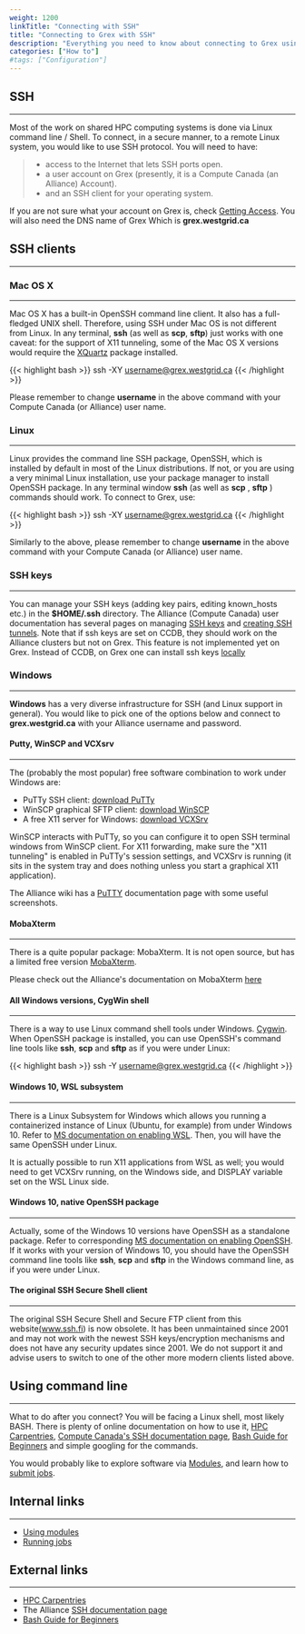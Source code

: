 ```yaml
---
weight: 1200
linkTitle: "Connecting with SSH"
title: "Connecting to Grex with SSH"
description: "Everything you need to know about connecting to Grex using various SSH clients."
categories: ["How to"]
#tags: ["Configuration"]
---
```


## SSH
---

Most of the work on shared HPC computing systems is done via Linux command line / Shell. To connect, in a secure manner, to a remote Linux system, you would like to use SSH protocol. You will need to have:

> * access to the Internet that lets SSH ports open.
> * a user account on Grex (presently, it is a Compute Canada (an Alliance) Account).
> * and an SSH client for your operating system.

If you are not sure what your account on Grex is, check [Getting Access](https://www.computecanada.ca/research-portal/account-management/apply-for-an-account/). You will also need the DNS name of Grex Which is **grex.westgrid.ca**

## SSH clients
---

### Mac OS X
---

Mac OS X has a built-in OpenSSH command line client. It also has a full-fledged UNIX shell. Therefore, using SSH under Mac OS is not different from Linux. In any terminal, **ssh** (as well as **scp**, **sftp**) just works with one caveat: for the support of X11 tunneling, some of the Mac OS X versions would require the [XQuartz](https://www.xquartz.org/) package installed. 

{{< highlight bash >}}
ssh -XY username@grex.westgrid.ca
{{< /highlight >}}

Please remember to change **username** in the above command with your Compute Canada (or Alliance) user name.

### Linux 
---

Linux provides the command line SSH package, OpenSSH, which is installed by default in most of the Linux distributions. If not, or you are using a very minimal Linux installation, use your package manager to install OpenSSH package. In any terminal window **ssh** (as well as **scp** , **sftp** ) commands should work. To connect to Grex, use:

{{< highlight bash >}}
ssh -XY username@grex.westgrid.ca
{{< /highlight >}}

Similarly to the above, please remember to change **username** in the above command with your Compute Canada (or Alliance) user name.

### SSH keys
---

You can manage your SSH keys (adding key pairs, editing known_hosts etc.) in the __$HOME/.ssh__ directory. The Alliance (Compute Canada) user documentation has several pages on managing [SSH keys](https://docs.alliancecan.ca/wiki/Using_SSH_keys_in_Linux) and [creating SSH tunnels](https://docs.alliancecan.ca/wiki/SSH_tunnelling). Note that if ssh keys are set on CCDB, they should work on the Alliance clusters but not on Grex. This feature is not implemented yet on Grex. Instead of CCDB, on Grex one can install ssh keys [locally](https://docs.alliancecan.ca/wiki/Using_SSH_keys_in_Linux#Installing_locally) 


### Windows
---

**Windows** has a very diverse infrastructure for SSH (and Linux support in general). You would like to pick one of the options below and connect to **grex.westgrid.ca** with your Alliance username and password.


#### Putty, WinSCP and VCXsrv
---

The (probably the most popular) free software combination to work under Windows are:

* PuTTy SSH client: [download PuTTy](https://www.chiark.greenend.org.uk/~sgtatham/putty/latest.html)
* WinSCP graphical SFTP client: [download WinSCP](https://winscp.net/eng/index.php)
* A free X11 server for Windows: [download VCXSrv](https://sourceforge.net/projects/vcxsrv/)

WinSCP interacts with PuTTy, so you can configure it to open SSH terminal windows from WinSCP client. For X11 forwarding, make sure the "X11 tunneling" is enabled in PuTTy's session settings, and VCXSrv is running (it sits in the system tray and does nothing unless you start a graphical X11 application).

The Alliance wiki has a [PuTTY](https://docs.alliancecan.ca/wiki/Connecting_with_PuTTY) documentation page with some useful screenshots.

#### MobaXterm
---

There is a quite popular package: MobaXterm. It is not open source, but has a limited free version [MobaXterm](https://mobaxterm.mobatek.net/download.html). 

Please check out the Alliance's documentation on MobaXterm [here](https://docs.alliancecan.ca/wiki/Connecting_with_MobaXTerm)

#### All Windows versions, CygWin shell
---

There is a way to use Linux command shell tools under Windows. [Cygwin](https://www.cygwin.com/). When OpenSSH package is installed, you can use OpenSSH's command line tools like **ssh**, **scp** and **sftp** as if you were under Linux: 

{{< highlight bash >}}
ssh -Y username@grex.westgrid.ca
{{< /highlight >}}

#### Windows 10, WSL subsystem
---

There is a Linux Subsystem for Windows which allows you running a containerized instance of Linux (Ubuntu, for example) from under Windows 10. Refer to [MS documentation on enabling WSL](https://docs.microsoft.com/en-us/windows/wsl/install-win10). Then, you will have the same OpenSSH under Linux. 

It is actually possible to run X11 applications from WSL as well; you would need to get VCXSrv running, on the Windows side, and DISPLAY variable set on the WSL Linux side.

#### Windows 10, native OpenSSH package
---

Actually, some of the Windows 10 versions have OpenSSH as a standalone package. Refer to corresponding  [MS documentation on enabling OpenSSH](https://docs.microsoft.com/en-us/windows-server/administration/openssh/openssh_install_firstuse). If it works with your version of Windows 10, you should have the OpenSSH command line tools like **ssh**, **scp** and **sftp** in the Windows command line, as if you were under Linux.

#### The original SSH Secure Shell client
---

The original SSH Secure Shell and Secure FTP client from this website(www.ssh.fi) is now obsolete. It has been unmaintained since 2001 and may not work with the newest SSH keys/encryption mechanisms and does not have any security updates since 2001. We do not support it and advise users to switch to one of the other more modern clients listed above.

## Using command line
---

What to do after you connect? You will be facing a Linux shell, most likely BASH. There is plenty of online documentation on how to use it, [HPC Carpentries](https://hpc-carpentry.github.io/hpc-shell/), [Compute Canada's SSH documentation page](https://docs.alliancecan.ca/wiki/SSH), [Bash Guide for Beginners](https://www.tldp.org/LDP/Bash-Beginners-Guide/html/Bash-Beginners-Guide.html) and simple googling for the commands.

You would probably like to explore software via [Modules](software/using-modules), and learn how to [submit jobs](running-jobs).

## Internal links
---

* [Using modules](software/using-modules)
* [Running jobs](running-jobs)

## External links
---

* [HPC Carpentries](https://hpc-carpentry.github.io/hpc-shell/)
* The Alliance [SSH documentation page](https://docs.alliancecan.ca/wiki/SSH)
* [Bash Guide for Beginners](https://www.tldp.org/LDP/Bash-Beginners-Guide/html/Bash-Beginners-Guide.html)

<!-- {{< treeview display="tree" />}} -->

<!-- Changes and update:
* 
*
*
-->
